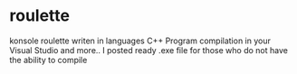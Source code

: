 # roulette
konsole roulette writen in languages C++
 Program compilation in your Visual Studio and more..
 I posted ready .exe file for those who do not have the ability to compile
